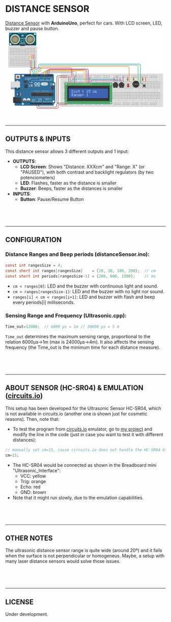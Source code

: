 # DISTANCE SENSOR

[Distance Sensor] with **ArduinoUno**, perfect for cars. With LCD screen, LED, buzzer and pause button.
![alt tag][img/circuits_io.jpg]

 

--------------------------------------------------------------------------------
## OUTPUTS & INPUTS
This distance sensor allows 3 different outputs and 1 input:
- **OUTPUTS**:
    - **LCD Screen**: Shows "Distance: XXXcm" and "Range: X" (or "PAUSED"), with both contrast and backlight regulators (by two potenciometers)
    - **LED**: Flashes, faster as the distance is smaller
    - **Buzzer**: Beeps, faster as the distances is smaller
- **INPUTS**:
    - **Button**: Pause/Resume Button

 

 

--------------------------------------------------------------------------------
## CONFIGURATION
### Distance Ranges and Beep periods (distanceSensor.ino):
```c
const int rangesSize = 4;
const short int ranges[rangesSize]    = {10, 30, 100, 200};  // cm
const short int periods[rangesSize-1] = {200, 600, 1500};    // ms
```
- `cm < ranges[0]`: LED and the buzzer with continuous light and sound.
- `cm > ranges[rangesSize-1]`: LED and the buzzer with no light nor sound.
- `ranges[i] < cm < ranges[i+1]`: LED and buzzer with flash and beep every periods[i] milliseconds.

### Sensing Range and Frequency (Ultrasonic.cpp):
```c
Time_out=12000;  // 6000 µs = 1m // 30000 µs = 5 m 
```
`Time_out` determines the maximum sensing range, proportional to the relation 6000µs->1m (max is 24000µs->4m). It also affects the sensing frequency (the Time_out is the minimum time for each distance measure).

 

 

--------------------------------------------------------------------------------
## ABOUT SENSOR (HC-SR04) & EMULATION ([circuits.io])

This setup has been developed for the Ultrasonic Sensor HC-SR04, which is not available in circuits.io (another one is shown just for cosmetic reasons). Then, note that:
- To test the program from [circuits.io] emulator, go to [my project] and modify the line in the code (just in case you want to test it with different distances):
```c
// manually set cm=15, cause circuits.io does not handle the HC-SR04 Ultrasonic Sensor
cm=15;
```
- The HC-SR04 would be connected as shown in the Breadboard mini "Ultrasonic_Interface":
    - VCC: yellow
    - Trig: orange
    - Echo: red
    - GND: brown
- Note that it might run slowly, due to the emulation capabilities.

 

 

--------------------------------------------------------------------------------
## OTHER NOTES
The ultrasonic distance sensor range is quite wide (around 20º) and it fails when the surface is not perpendicular or homogeneus. Maybe, a setup with many laser distance sensors would solve those issues.

 

 

--------------------------------------------------------------------------------
## LICENSE
Under development.


[Distance Sensor]: <https://github.com/JaimeMartinSoler/distanceSensor>
[my project]: <https://circuits.io/circuits/2625122-distancesensor>
[circuits.io]: <https://circuits.io/circuits/2625122-distancesensor>
[img/circuits_io.jpg]: <https://raw.githubusercontent.com/JaimeMartinSoler/distanceSensor/master/img/circuits_io.jpg>

[//]: #
(
.md editor: <http://dillinger.io/>
)
